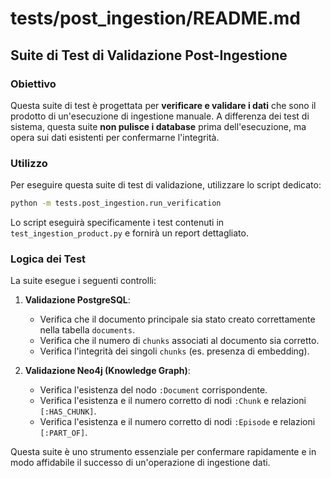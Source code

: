 # tests/post_ingestion/README.md

## Suite di Test di Validazione Post-Ingestione

### Obiettivo

Questa suite di test è progettata per **verificare e validare i dati** che sono il prodotto di un'esecuzione di ingestione manuale. A differenza dei test di sistema, questa suite **non pulisce i database** prima dell'esecuzione, ma opera sui dati esistenti per confermarne l'integrità.

### Utilizzo

Per eseguire questa suite di test di validazione, utilizzare lo script dedicato:

```bash
python -m tests.post_ingestion.run_verification
```

Lo script eseguirà specificamente i test contenuti in `test_ingestion_product.py` e fornirà un report dettagliato.

### Logica dei Test

La suite esegue i seguenti controlli:

1.  **Validazione PostgreSQL**:
    *   Verifica che il documento principale sia stato creato correttamente nella tabella `documents`.
    *   Verifica che il numero di `chunks` associati al documento sia corretto.
    *   Verifica l'integrità dei singoli `chunks` (es. presenza di embedding).

2.  **Validazione Neo4j (Knowledge Graph)**:
    *   Verifica l'esistenza del nodo `:Document` corrispondente.
    *   Verifica l'esistenza e il numero corretto di nodi `:Chunk` e relazioni `[:HAS_CHUNK]`.
    *   Verifica l'esistenza e il numero corretto di nodi `:Episode` e relazioni `[:PART_OF]`.

Questa suite è uno strumento essenziale per confermare rapidamente e in modo affidabile il successo di un'operazione di ingestione dati.
